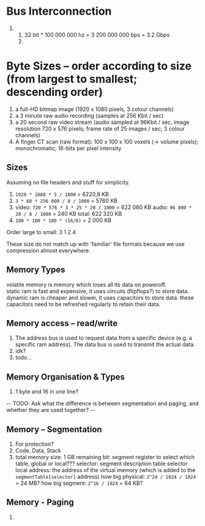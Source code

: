# Bus Interconnection

1.  1. 32 bit \* 100 000 000 hz = 3 200 000 000 bps = 3.2 Gbps
    2.

# Byte Sizes – order according to size (from largest to smallest; descending order)

1. a full-HD bitmap image (1920 x 1080 pixels, 3 colour channels)
2. a 3 minute raw audio recording (samples at 256 Kbit / sec)
3. a 20 second raw video stream (audio sampled at 96Kbit / sec, image resolution 720 x 576
   pixels; frame rate of 25 images / sec; 3 colour channels)
4. A finger CT scan (raw format): 100 x 100 x 100 voxels (→ volume pixels); monochromatic; 16-bits per pixel intensity

## Sizes

Assuming no file headers and stuff for simplicity.

1. `1920 * 1080 * 3 / 1000` = 6220,8 KB
2. `3 * 60 * 256 000 / 8 / 1000` = 5760 KB
3. video: `720 * 576 * 3 * 25 * 20 / 1000` = 622 080 KB
   audio: `96 000 * 20 / 8 / 1000` = 240 KB
   total: 622 320 KB
4. `100 * 100 * 100 * (16/8)` = 2 000 KB

Order large to small: 3 1 2 4

These size do not match up with 'familiar' file formats because we use compression almost everywhere.

## Memory Types

volatile memory is memory which loses all its data on poweroff.  
static ram is fast and expensive, it uses circuits (flipflops?) to store data.  
dynamic ram is cheaper and slower, it uses capacitors to store data. these capacitors need to be refreshed regularly to retain their data.

## Memory access – read/write

1. The address bus is used to request data from a specific device (e.g. a specific ram address). The data bus is used to transmit the actual data.
2. idk?
3. todo...

## Memory Organisation & Types

1. 1 byte and 16 in one line?

-- TODO: Ask what the difference is between segmentation and paging, and whether they are used together? --

## Memory – Segmentation

1. For protection?
2. Code, Data, Stack
3. total memory size: 1 GB
   remaining bit: segment register to select which table, global or local???
   selector: segment description table selector
   local address: the address of the virtual memory (which is added to the `segmentTable[selector]` address)
   how big physical: `2^24 / 1024 / 1024` = 24 MB?
   how big segment: `2^16 / 1024` = 64 KB?

## Memory - Paging

1. 
